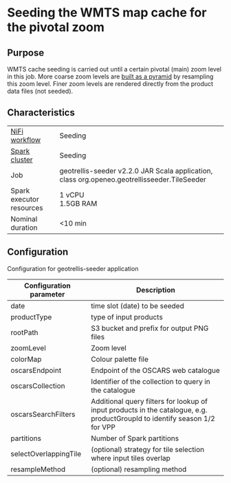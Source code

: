 # Seeding the WMTS map cache for the pivotal zoom

## Purpose

WMTS cache seeding is carried out until a certain pivotal (main) zoom level in this job.
More coarse zoom levels are [built as a pyramid](./seeding_build_pyramid_job.md) by resampling this zoom level.
Finer zoom levels are rendered directly from the product data files (not seeded).

## Characteristics

| | |
|-------------|-------------|
|[NiFi workflow](../02_Workflows_in_NIFI/)|Seeding|
|[Spark cluster](../01_Cloud_deployment/infrastructure/spark_clusters.md)|Seeding|
|Job          |geotrellis-seeder v2.2.0 JAR Scala application, class org.openeo.geotrellisseeder.TileSeeder|
|Spark executor resources|1 vCPU<br>1.5GB RAM<br>|
|Nominal duration|<10 min|

## Configuration

Configuration for geotrellis-seeder application

|Configuration parameter|Description|
|----------------|---------|
|date|time slot (date) to be seeded|
|productType|type of input products|
|rootPath|S3 bucket and prefix for output PNG files|
|zoomLevel|Zoom level|
|colorMap|Colour palette file|
|oscarsEndpoint|Endpoint of the OSCARS web catalogue|
|oscarsCollection|Identifier of the collection to query in the catalogue|
|oscarsSearchFilters|Additional query filters for lookup of input products in the catalogue, e.g. productGroupId to identify season 1/2 for VPP|
|partitions|Number of Spark partitions|
|selectOverlappingTile|(optional) strategy for tile selection where input tiles overlap|
|resampleMethod|(optional) resampling method|
